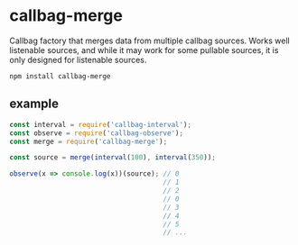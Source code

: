 # callbag-merge

Callbag factory that merges data from multiple callbag sources. Works well listenable sources, and while it may work for some pullable sources, it is only designed for listenable sources.

`npm install callbag-merge`

## example

```js
const interval = require('callbag-interval');
const observe = require('callbag-observe');
const merge = require('callbag-merge');

const source = merge(interval(100), interval(350));

observe(x => console.log(x))(source); // 0
                                      // 1
                                      // 2
                                      // 0
                                      // 3
                                      // 4
                                      // 5
                                      // ...
```
